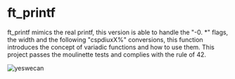 # ft_printf
ft_printf mimics the real printf, this version is able to handle the "-0. *" flags, the width and the following "cspdiuxX%" conversions, this function introduces the concept of variadic functions and how to use them. This project passes the moulinette tests and complies with the rule  of 42.

![yeswecan](https://user-images.githubusercontent.com/61160587/110258293-3117b980-7fa2-11eb-82f1-55253eaabf9a.jpg)
